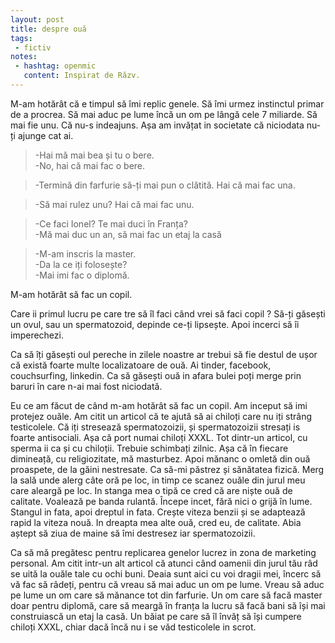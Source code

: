 ```yaml
---
layout: post
title: despre ouă
tags: 
 - fictiv
notes:
 - hashtag: openmic
   content: Inspirat de Răzv.
---
```


M-am hotărât că e timpul să îmi replic genele. Să îmi urmez instinctul primar de a procrea. Să mai aduc pe lume încă un om pe lângă cele 7 miliarde. Să mai fie unu. Că nu-s indeajuns. Așa am invățat in societate că niciodata nu-ți ajunge cat ai.

> -Hai mă mai bea și tu o bere. \
-No, hai că mai fac o bere.

> -Termină din farfurie să-ți mai pun o clătită. Hai că mai fac una.

> -Să mai rulez unu? Hai că mai fac unu.

> -Ce faci Ionel? Te mai duci în Franța? \
-Mă mai duc un an, să mai fac un etaj la casă

> -M-am inscris la master. \
-Da la ce iți folosește? \
-Mai imi fac o diplomă.

M-am hotărât să fac un copil. 

Care ii primul lucru pe care tre să îl faci când vrei să faci copil ? 
Să-ți găsești un ovul, sau un spermatozoid, depinde ce-ți lipsește. Apoi incerci să îi imperechezi. 

Ca să îți găsești oul pereche in zilele noastre ar trebui să fie destul de ușor că există foarte multe localizatoare de ouă. Ai tinder, facebook, couchsurfing, linkedin. Ca să găsești ouă in afara bulei poți merge prin baruri în care n-ai mai fost niciodată. 

Eu ce am făcut de când m-am hotărât să fac un copil. Am inceput să imi protejez ouăle. Am citit un articol că te ajută să ai chiloți care nu iți strâng testicolele. Că iți stresează spermatozoizii, și spermatozoizii stresați is foarte antisociali. Așa că port numai chiloți XXXL. Tot dintr-un articol, cu sperma ii ca și cu chiloții. Trebuie schimbați zilnic. Așa că în fiecare dimineață, cu religiozitate, mă masturbez. Apoi mănanc o omletă din ouă proaspete, de la găini nestresate. Ca să-mi păstrez și sănătatea fizică. Merg la sală unde alerg câte oră pe loc, in timp ce scanez ouăle din jurul meu care aleargă pe loc. In stanga mea o tipă ce cred că are niște ouă de calitate. Voalează pe banda rulantă. Începe incet, fără nici o grijă în lume. Stangul in fata, apoi dreptul in fata. Crește viteza benzii și se adaptează rapid la viteza nouă. In dreapta mea alte ouă, cred eu, de calitate. Abia aștept să ziua de maine să îmi destresez iar spermatozoizii. 

Ca să mă pregătesc pentru replicarea genelor lucrez in zona de marketing personal. Am citit intr-un alt articol că atunci când oamenii din jurul tău râd se uită la ouăle tale cu ochi buni. Deaia sunt aici cu voi dragii mei, încerc să vă fac să râdeți, pentru că vreau să mai aduc un om pe lume. Vreau să aduc pe lume un om care să mănance tot din farfurie. Un om care să facă master doar pentru diplomă, care să meargă în franța la lucru să facă bani să își mai construiască un etaj la casă. Un băiat pe care să îl învăț să își cumpere chiloți XXXL, chiar dacă încă nu i se văd testicolele in scrot.